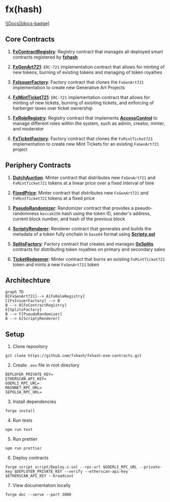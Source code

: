 # fx(hash)

[![Docs][docs-badge]][docs-link]

[docs-link]: https://fxhash-evm-docs.vercel.app/

## Core Contracts

1. **[FxContractRegistry](https://github.com/fxhash/fxhash-core/blob/main/src/registries/FxContractRegistry.sol)**: Registry contract that manages all deployed smart contracts registered by **[fxhash](https://www.fxhash.xyz)**

2. **[FxGenArt721](https://github.com/fxhash/fxhash-core/blob/main/src/tokens/FxGenArt721.sol)**: `ERC-721` implementation contract that allows for minting of new tokens, burning of existing tokens and managing of token royalties

3. **[FxIssuerFactory](https://github.com/fxhash/fxhash-core/blob/main/src/factories/FxIssuerFactory.sol)**: Factory contract that clones the `FxGenArt721` implementation to create new Generative Art Projects

4. **[FxMintTicket721](https://github.com/fxhash/fxhash-core/blob/main/src/tokens/FxMintTicket721.sol)**: `ERC-721` implementation contract that allows for minting of new tickets, burning of exisiting tickets, and enforcing of harberger taxes over ticket ownership

5. **[FxRoleRegistry](https://github.com/fxhash/fxhash-core/blob/main/src/registries/FxRoleRegistry.sol)**: Registry contract that implements **[AccessControl](https://docs.openzeppelin.com/contracts/4.x/api/access)** to manage different roles within the system, such as admin, creator, minter, and moderator

6. **[FxTicketFactory](https://github.com/fxhash/fxhash-core/blob/main/src/factories/FxTicketFactory.sol)**: Factory contract that clones the `FxMintTicket721` implementation to create new Mint Tickets for an existing `FxGenArt721` project

## Periphery Contracts

1. **[DutchAuction](https://github.com/fxhash/fxhash-core/blob/main/src/minters/DutchAuction.sol)**: Minter contract that distributes new `FxGenArt721` and `FxMintTicket721` tokens at a linear price over a fixed interval of time

2. **[FixedPrice](https://github.com/fxhash/fxhash-core/blob/main/rc/minters/FixedPrice.sol)**: Minter contract that distributes new `FxGenArt721` and `FxMintTicket721` tokens at a fixed price

3. **[PseudoRandomizer](https://github.com/fxhash/fxhash-core/blob/main/src/randomizers/PseudoRandomizer.sol)**: Randomizer contract that provides a pseudo-randomness `keccak256` hash using the token ID, sender's address, current block number, and hash of the previous block

4. **[ScriptyRenderer](https://github.com/fxhash/fxhash-core/blob/main/src/renderers/ScriptyRenderer.sol)**: Renderer contract that generates and builds the metadata of a token fully onchain in `base64` format using **[Scripty.sol](https://int-art.gitbook.io/scripty.sol-v2)**

5. **[SplitsFactory](https://github.com/fxhash/fxhash-core/blob/main/src/splits/SplitsFactory.sol)**: Factory contract that creates and manages **[0xSplits](https://docs.splits.org)** contracts for distributing token royalties on primary and secondary sales

6. **[TicketRedeemer](https://github.com/fxhash/fxhash-core/blob/main/src/minters/TicketRedeemer.sol)**: Minter contract that burns an existing `FxMintTicket721` token and mints a new `FxGenArt721` token

## Architechture

```mermaid
graph TD
B[FxGenArt721]--> A[FxRoleRegistry]
C[FxIssuerFactory] --> B
B --> D[FxContractRegistry]
E[SplitsFactory]
B --> F[PseudoRandomizer]
B --> G[ScriptyRenderer]
```

## Setup

1. Clone repository

```
git clone https://github.com/fxhash/fxhash-evm-contracts.git
```

2. Create `.env` file in root directory

```
DEPLOYER_PRIVATE_KEY=
ETHERSCAN_API_KEY=
GOERLI_RPC_URL=
MAINNET_RPC_URL=
SEPOLIA_RPC_URL=
```

3. Install dependencies

```
forge install
```

4. Run tests

```
npm run test
```

5. Run prettier

```
npm run prettier
```

6. Deploy contracts

```
forge script script/Deploy.s.sol --rpc-url $GOERLI_RPC_URL --private-key $DEPLOYER_PRIVATE_KEY --verify --etherscan-api-key $ETHERSCAN_API_KEY --broadcast
```

7. View documentation locally
```
forge doc --serve --port 3000
```

